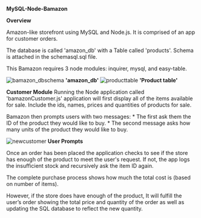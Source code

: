 **MySQL-Node-Bamazon**

**Overview**

Amazon-like storefront using MySQL and Node.js. It is comprised of an app for customer orders. 

The database is called 'amazon_db' with a Table called 'products'. Schema is attached in the schemasql.sql file.

This Bamazon requires 3 node modules: inquirer, mysql, and easy-table.

![bamazon_dbschema](https://user-images.githubusercontent.com/32534351/39560306-32d1e0ce-4e5a-11e8-90df-a5cfa4465438.PNG)
**'amazon_db'**
![producttable](https://user-images.githubusercontent.com/32534351/39560308-365f86ce-4e5a-11e8-9fcc-45a0f3ec6582.PNG)
**'Product table'**

**Customer Module**
Running the Node application called 'bamazonCustomer.js' application will first display all of the items available for sale. Include the ids, names, prices and quantities of products for sale.

Bamazon then prompts users with two messages: * The first ask them the ID of the product they would like to buy. * The second message  asks how many units of the product they would like to buy.

![newcustomer](https://user-images.githubusercontent.com/32534351/39560659-19d7a5ba-4e5d-11e8-8e0e-e30b8f2ade39.png)
**User Prompts**

Once an order has been placed the application checks to see if the store has enough of the product to meet the user's request. If not, the app logs the insufficient stock and recursively ask the item ID again.

The complete purchase process shows how much the total cost is (based on number of items).

However, if the store does have enough of the product, It will fulfill the user’s order showing the total price and quantity of the order as well as updating the SQL database to reflect the new quantity.

